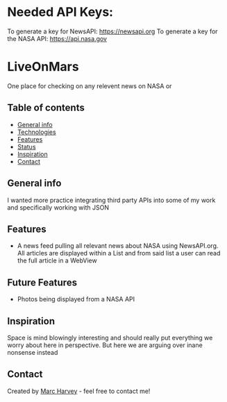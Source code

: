 # Needed API Keys:
To generate a key for NewsAPI: https://newsapi.org
To generate a key for the NASA API: https://api.nasa.gov

# LiveOnMars
One place for checking on any relevent news on NASA or 

## Table of contents
* [General info](#general-info)
* [Technologies](#technologies)
* [Features](#features)
* [Status](#status)
* [Inspiration](#inspiration)
* [Contact](#contact)

## General info
I wanted more practice integrating third party APIs into some of my work and specifically working with JSON

## Features
* A news feed pulling all relevant news about NASA using NewsAPI.org. All articles are displayed within a List and from said list a user can read the full article in a WebView

## Future Features
* Photos being displayed from a NASA API

## Inspiration
Space is mind blowingly interesting and should really put everything we worry about here in perspective. But here we are arguing over inane nonsense instead

## Contact
Created by [Marc Harvey](www.linkedin.com/in/marc-harvey-lru) - feel free to contact me!
